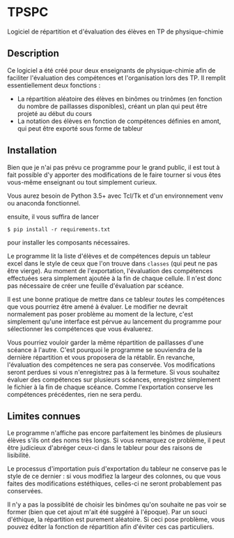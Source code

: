 # TPSPC

Logiciel de répartition et d'évaluation des élèves en TP de physique-chimie

## Description

Ce logiciel a été créé pour deux enseignants de physique-chimie afin de faciliter l'évaluation des compétences et l'organisation lors des TP. Il remplit essentiellement deux fonctions :
- La répartition aléatoire des élèves en binômes ou trinômes (en fonction du nombre de paillasses disponibles), créant un plan qui peut être projeté au début du cours
- La notation des élèves en fonction de compétences définies en amont, qui peut être exporté sous forme de tableur

## Installation

Bien que je n'ai pas prévu ce programme pour le grand public, il est tout à fait possible d'y apporter des modifications de le faire tourner si vous êtes vous-même enseignant ou tout simplement curieux.

Vous aurez besoin de Python 3.5+ avec Tcl/Tk et d'un environnement venv ou anaconda fonctionnel.

ensuite, il vous suffira de lancer

    $ pip install -r requirements.txt

pour installer les composants nécessaires.

Le programme lit la liste d'élèves et de compétences depuis un tableur excel dans le style de ceux que l'on trouve dans `classes` (qui peut ne pas être vierge). Au moment de l'exportation, l'évaluation des compétences effectuées sera simplement ajoutée à la fin de chaque cellule. Il n'est donc pas nécessaire de créer une feuille d'évaluation par scéance.

Il est une bonne pratique de mettre dans ce tableur _toutes_ les compétences que vous pourriez être amené à évaluer. Le modifier ne devrait normalement pas poser problème au moment de la lecture, c'est simplement qu'une interface est pérvue au lancement du programme pour sélectionner les compétences que vous évaluerez.

Vous pourriez vouloir garder la même répartition de paillasses d'une scéance à l'autre. C'est pourquoi le programme se souviendra de la dernière répartition et vous proposera de la rétablir. En revanche, l'évaluation des compétences ne sera pas conservée. Vos modifications seront perdues si vous n'enregistrez pas à la fermeture. Si vous souhaitez évaluer des compétences sur plusieurs scéances, enregistrez simplement le fichier à la fin de chaque scéance. Comme l'exportation conserve les compétences précédentes, rien ne sera perdu.

## Limites connues

Le programme n'affiche pas encore parfaitement les binômes de plusieurs élèves s'ils ont des noms très longs. Si vous remarquez ce problème, il peut être judicieux d'abréger ceux-ci dans le tableur pour des raisons de lisibilité.

Le processus d'importation puis d'exportation du tableur ne conserve pas le style de ce dernier : si vous modifiez la largeur des colonnes, ou que vous faites des modifications estéthiques, celles-ci ne seront probablement pas conservées.

Il n'y a pas la possiblité de choisir les binômes qu'on souhaite ne pas voir se former (bien que cet ajout m'ait été suggéré à l'époque). Par un souci d'éthique, la répartition est purement aléatoire. Si ceci pose problème, vous pouvez éditer la fonction de répartition afin d'éviter ces cas particuliers.
